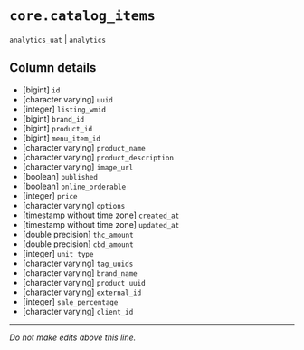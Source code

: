 # `core.catalog_items`
`analytics_uat` | `analytics`

## Column details
* [bigint]    `id`
* [character varying] `uuid`
* [integer]   `listing_wmid`
* [bigint]    `brand_id`
* [bigint]    `product_id`
* [bigint]    `menu_item_id`
* [character varying] `product_name`
* [character varying] `product_description`
* [character varying] `image_url`
* [boolean]   `published`
* [boolean]   `online_orderable`
* [integer]   `price`
* [character varying] `options`
* [timestamp without time zone] `created_at`
* [timestamp without time zone] `updated_at`
* [double precision] `thc_amount`
* [double precision] `cbd_amount`
* [integer]   `unit_type`
* [character varying] `tag_uuids`
* [character varying] `brand_name`
* [character varying] `product_uuid`
* [character varying] `external_id`
* [integer]   `sale_percentage`
* [character varying] `client_id`

-------------------------------------------------------------------------------
*Do not make edits above this line.*
